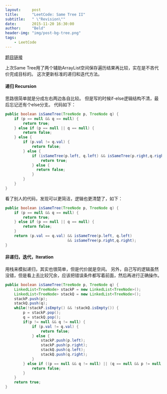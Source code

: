 ```yaml
---
layout:     post
title:      "LeetCode: Same Tree II"
subtitle:   " \"Revision\""
date:       2015-11-20 16:30:00
author:     "Beld"
header-img: "img/post-bg-tree.png"
tags:
    - LeetCode
---
```


[题目链接](https://leetcode.com/problems/same-tree/)

上次Same Tree用了两个辅助ArrayList空间保存遍历结果再比较，实在是不吝代价完成目标的。
这次更新标准的递归和迭代方法。

#### 递归 Recursion

思路很简单就是分成左右两边各自比较。
但是写的时候if-else逻辑结构不清，最后忘记还有个else分支。
代码如下：

```java
public boolean isSameTree(TreeNode p, TreeNode q) {
    if (p == null && q == null) {
        return true;
    } else if (p == null || q == null) {
        return false;
    } else {
        if (p.val != q.val) {
            return false;
        } else {
            if (isSameTree(p.left, q.left) && isSameTree(p.right,q.right)) {
                return true;
            } else {
              return false;
            }
        }
    }
}
```
看了别人的代码，发现可以更简洁，逻辑也更清楚了，如下：

```java
public boolean isSameTree(TreeNode p, TreeNode q) {
    if (p == null && q == null) {
        return true;
    } else if (p == null || q == null) {
        return false;
    }
    return (p.val == q.val) && isSameTree(p.left, q.left)
                            && isSameTree(p.right,q.right);
}
```

#### 非递归，迭代，Iteration

用栈来模拟递归，其实也很简单，但是代价就是空间。
另外，自己写的逻辑虽然没错，但是看上去比较冗余，应该把错误条件都写着前面，然后再进行正确操作。

```java
public boolean isSameTree(TreeNode p, TreeNode q) {
    LinkedList<TreeNode> stackP = new LinkedList<TreeNode>();
    LinkedList<TreeNode> stackQ = new LinkedList<TreeNode>();
    stackP.push(p);
    stackQ.push(q);
    while(!stackP.isEmpty() && !stackQ.isEmpty()) {
        p = stackP.pop();
        q = stackQ.pop();
        if(p != null && q != null) {
            if (p.val != q.val) {
                return false;
            } else {
                stackP.push(p.left);
                stackP.push(p.right);
                stackQ.push(q.left);
                stackQ.push(q.right);
            }
        } else if ((p == null && q != null) || (q == null && p != null)) {
            return false;
        }
    }
    return true;
}
```

